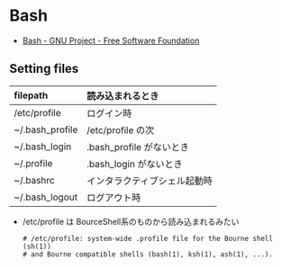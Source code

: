 # Bash

* [Bash - GNU Project - Free Software Foundation](https://www.gnu.org/software/bash/)

## Setting files

| filepath       | 読み込まれるとき          |
|:---------------|:-----------------------|
| /etc/profile   | ログイン時               |
| ~/.bash_profile| /etc/profile の次       |
| ~/.bash_login  | .bash_profile がないとき |
| ~/.profile     | .bash_login がないとき   |
| ~/.bashrc      | インタラクティブシェル起動時 | 
| ~/.bash_logout | ログアウト時              |

* /etc/profile は BourceShell系のものから読み込まれるみたい

  ``` /etc/profile
  # /etc/profile: system-wide .profile file for the Bourne shell (sh(1))
  # and Bourne compatible shells (bash(1), ksh(1), ash(1), ...).
  ```

